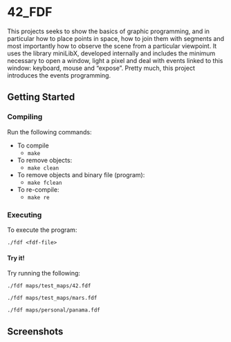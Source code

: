 # 42_FDF
This projects seeks to show the basics of graphic programming, and in particular
how to place points in space, how to join them with segments and most
importantly how to observe the scene from a particular viewpoint.
It uses the library miniLibX, developed internally and includes the minimum
necessary to open a window, light a pixel and deal with events linked to
this window: keyboard, mouse and “expose”. Pretty much, this project introduces
the events programming.

## Getting Started

### Compiling

Run the following commands:

* To compile
	- `make`
* To remove objects:
	- `make clean`
* To remove objects and binary file (program):
	- `make fclean`
* To re-compile:
	- `make re`

### Executing

To execute the program:

`./fdf <fdf-file>`

#### Try it!

Try running the following:

`./fdf maps/test_maps/42.fdf`

`./fdf maps/test_maps/mars.fdf`

`./fdf maps/personal/panama.fdf`


## Screenshots

